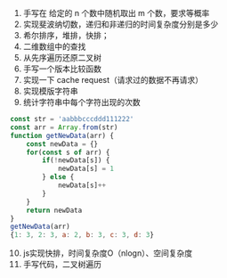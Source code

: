 1. 手写在 给定的 n 个数中随机取出 m 个数，要求等概率
2. 实现斐波纳切数，递归和非递归的时间复杂度分别是多少
3. 希尔排序，堆排，快排；
4. 二维数组中的查找
5. 从先序遍历还原二叉树
6. 手写一个版本比较函数
7. 实现一下 cache request（请求过的数据不再请求）
8. 实现模版字符串
9. 统计字符串中每个字符出现的次数

```js
const str = 'aabbbcccddd111222'
const arr = Array.from(str)
function getNewData(arr) {
    const newData = {}
    for(const s of arr) {
        if(!newData[s]) {
            newData[s] = 1
        } else {
            newData[s]++ 
        }
    }
    return newData
}
getNewData(arr)
{1: 3, 2: 3, a: 2, b: 3, c: 3, d: 3}
```
10. js实现快排，时间复杂度O（nlogn）、空间复杂度
11. 手写代码，二叉树遍历